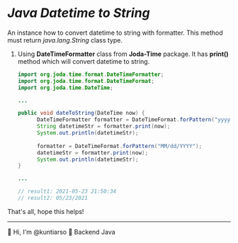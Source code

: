 # *Java Datetime to String*

An instance how to convert datetime to string with formatter. This method must return *java.lang.String* class type.

1. Using **DateTimeFormatter** class from **Joda-Time** package. It has **print()** method which will convert datetime to string.

   ```java
   import org.joda.time.format.DateTimeFormatter;
   import org.joda.time.format.DateTimeFormat;
   import org.joda.time.DateTime;
   
   ...
   
   public void dateToString(DateTime now) {
         DateTimeFormatter formatter = DateTimeFormat.forPattern("yyyy-MM-dd HH:mm:ss");
         String datetimeStr = formatter.print(now);
         System.out.println(datetimeStr);
       
         formatter = DateTimeFormat.forPattern("MM/dd/YYYY");
         datetimeStr = formatter.print(now);
         System.out.println(datetimeStr);
   }
   
   ...
   
   // result1: 2021-05-23 21:50:34
   // result2: 05/23/2021
   ```

That's all, hope this helps!

------

:wave: Hi, I'm @kuntiarso	:seedling: Backend Java

